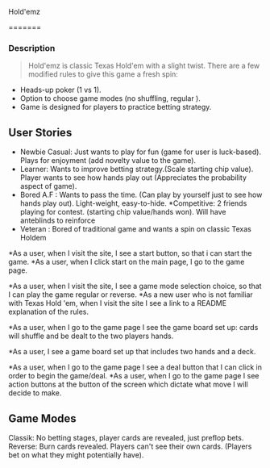  Hold'emz

 =======
 ### Description
 > Hold'emz is classic Texas Hold'em with a slight twist. There are a few modified rules to give this game a fresh spin:
 * Heads-up poker (1 vs 1).
 * Option to choose game modes (no shuffling, regular ).
 * Game is designed for players to practice betting strategy.

 User Stories
 ------------
 * Newbie Casual: Just wants to play for fun (game for user is luck-based).
 Plays for enjoyment (add novelty value to the game).
 * Learner: Wants to improve betting strategy.(Scale starting chip value). Player wants to see how hands play out (Appreciates the probability aspect of game).
 * Bored A.F : Wants to pass the time. (Can play by yourself just to see how hands play out). Light-weight, easy-to-hide.
 *Competitive: 2 friends playing for contest. (starting chip value/hands won). Will have anteblinds to reinforce
 * Veteran : Bored of traditional game and wants a spin on classic Texas Holdem



*As a user, when I visit the site, I see a start button, so that i can start the game.
*As a user, when I click start on the main page, I go to the game page.


*As a user, when I visit the site, I see a game mode selection choice, so that I can play the game regular or reverse.
*As a new user who is not familiar with Texas Hold 'em, when I visit the site I see a link to a README explanation of the rules.


*As a user, when I go to the game page I see the game board set up: cards will shuffle and be dealt to the two players hands.

*As a user, I see a game board set up that includes two hands and a deck.


*As a user, when I go to the game page I see a deal button that I can click in order to begin the game/deal.
*As a user, when I go to the game page I see action buttons at the button of the screen which dictate what move I will decide to make.


Game Modes
----------
Classik: No betting stages, player cards are revealed, just preflop bets.
Reverse: Burn cards revealed. Players can't see their own cards. (Players bet on what they might potentially have).